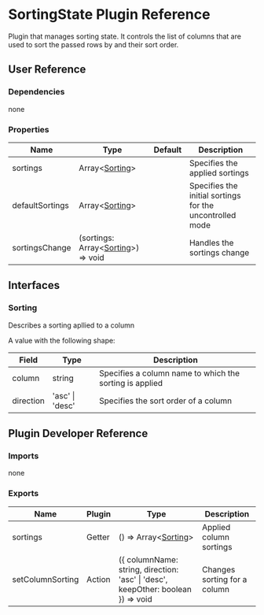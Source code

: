 # SortingState Plugin Reference

Plugin that manages sorting state. It controls the list of columns that are used to sort the passed rows by and their sort order.

## User Reference

### Dependencies

none

### Properties

Name | Type | Default | Description
-----|------|---------|------------
sortings | Array&lt;[Sorting](#sorting)&gt; | | Specifies the applied sortings
defaultSortings | Array&lt;[Sorting](#sorting)&gt; | | Specifies the initial sortings for the uncontrolled mode
sortingsChange | (sortings: Array&lt;[Sorting](#sorting)&gt;) => void | | Handles the sortings change

## Interfaces

### Sorting

Describes a sorting apllied to a column

A value with the following shape:

Field | Type | Description
------|------|------------
column | string | Specifies a column name to which the sorting is applied
direction | 'asc' &#124; 'desc' | Specifies the sort order of a column

## Plugin Developer Reference

### Imports

none

### Exports

Name | Plugin | Type | Description
-----|--------|------|------------
sortings | Getter | () => Array&lt;[Sorting](#sorting)&gt; | Applied column sortings
setColumnSorting | Action | ({ columnName: string, direction: 'asc' &#124; 'desc', keepOther: boolean }) => void | Changes sorting for a column

